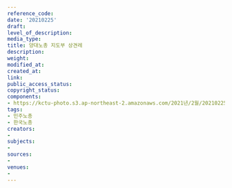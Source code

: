 ```yaml
---
reference_code: 
date: '20210225'
draft: 
level_of_description: 
media_type: 
title: 양대노총 지도부 상견레
description: 
weight: 
modified_at: 
created_at: 
link: 
public_access_status: 
copyright_status: 
components:
- https://kctu-photo.s3.ap-northeast-2.amazonaws.com/2021년/2월/20210225-양대노총+지도부+상견레_민주노총_한국노총/_5D42572.jpg
tags:
- 민주노총
- 한국노총
creators:
- 
subjects:
- 
sources:
- 
venues:
- 
---
```

